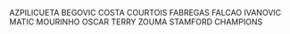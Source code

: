 AZPILICUETA
BEGOVIC
COSTA
COURTOIS
FABREGAS
FALCAO
IVANOVIC
MATIC
MOURINHO
OSCAR 
TERRY
ZOUMA
STAMFORD
CHAMPIONS